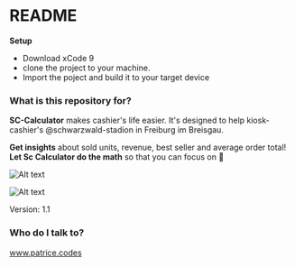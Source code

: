 # README #

**Setup**
- Download xCode 9
- clone the project to your machine. 
- Import the poject and build it to your target device

### What is this repository for? ###

**SC-Calculator** makes cashier's life easier. 
It's designed to help kiosk-cashier's  @schwarzwald-stadion in Freiburg im Breisgau.

**Get insights** about sold units, revenue, best seller and average order total!
**Let Sc Calculator do the math** so that you can focus on 🍻



![Alt text](http://i.imgur.com/1kVcjHL.png "Calculation scenario")

![Alt text](https://ibb.co/jR2D1n "Statistics scenario")



Version: 1.1


### Who do I talk to? ###

www.patrice.codes